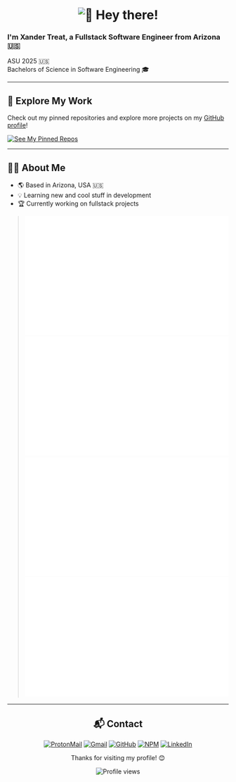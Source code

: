 <div align="center">
  <h1>
    <picture>
      <source srcset="https://fonts.gstatic.com/s/e/notoemoji/latest/1f44b_1f3fb/512.webp" type="image/webp">
      <img src="https://fonts.gstatic.com/s/e/notoemoji/latest/1f44b_1f3fb/512.gif" alt="👋" width="30" height="30">
    </picture>
    Hey there!
  </h1>
</div>

### I'm Xander Treat, a Fullstack Software Engineer from Arizona 🇺🇸

ASU 2025 🇺🇸  
Bachelors of Science in Software Engineering 🎓

---

## 📌 Explore My Work

Check out my pinned repositories and explore more projects on my [GitHub profile](https://github.com/xandertreat?tab=repositories&q=&type=&language=&sort=stargazers)!

[![See My Pinned Repos](https://img.shields.io/badge/-See%20My%20Pinned%20Repos-181717?style=for-the-badge&logo=github&logoColor=white)](https://github.com/xandertreat?tab=repositories&q=&type=&language=&sort=stargazers)

---

## 🧑‍💻 About Me

- 🌎 Based in Arizona, USA 🇺🇸
- 💡 Learning new and cool stuff in development
- 🏆 Currently working on fullstack projects

<div align="center">

> ![stats](https://raw.githubusercontent.com/xandertreat/github-stats/master/generated/overview.svg#gh-dark-mode-only)
> ![stats](https://raw.githubusercontent.com/xandertreat/github-stats/master/generated/overview.svg#gh-light-mode-only)
> ![languages](https://raw.githubusercontent.com/xandertreat/github-stats/master/generated/languages.svg#gh-dark-mode-only)
> ![languages](https://raw.githubusercontent.com/xandertreat/github-stats/master/generated/languages.svg#gh-light-mode-only)

</div>

---

<div align="center">

## 📬 Contact

<a href="mailto:xandertreat@proton.me"><img src="https://img.shields.io/badge/ProtonMail-8B89CC?style=for-the-badge&logo=protonmail&logoColor=white" alt="ProtonMail" /></a>
<a href="mailto:xander.treat@gmail.com"><img src="https://img.shields.io/badge/Gmail-D14836?style=for-the-badge&logo=gmail&logoColor=white" alt="Gmail" /></a>
<a href="https://github.com/xandertreat"><img src="https://img.shields.io/badge/github-%23121011.svg?style=for-the-badge&logo=github&logoColor=white" alt="GitHub" /></a>
<a href="https://www.npmjs.com/~xtreat"><img src="https://img.shields.io/badge/NPM-%23CB3837.svg?style=for-the-badge&logo=npm&logoColor=white" alt="NPM" /></a>
<a href="https://www.linkedin.com/in/xandertreat/"><img src="https://img.shields.io/badge/linkedin-%230077B5.svg?style=for-the-badge&logo=linkedin&logoColor=white" alt="LinkedIn" /></a>

<p>Thanks for visiting my profile! 😊</p>

<p align="center">
  <img src="https://komarev.com/ghpvc/?username=xandertreat&style=for-the-badge&color=181717" alt="Profile views" />
</p>

</div>
